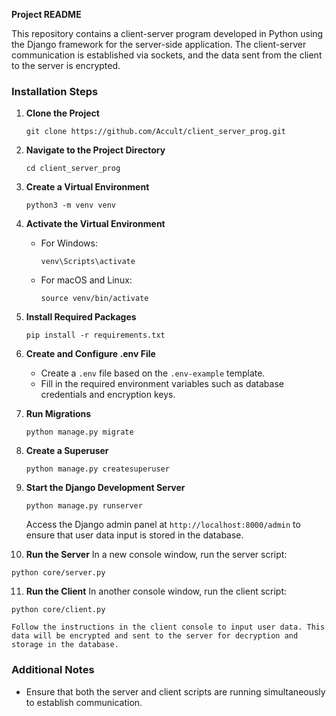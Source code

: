 **Project README**

This repository contains a client-server program developed in Python using the Django framework for the server-side application. The client-server communication is established via sockets, and the data sent from the client to the server is encrypted.

### Installation Steps

1. **Clone the Project**
   ```
   git clone https://github.com/Accult/client_server_prog.git
   ```

2. **Navigate to the Project Directory**
   ```
   cd client_server_prog
   ```

3. **Create a Virtual Environment**
   ```
   python3 -m venv venv
   ```

4. **Activate the Virtual Environment**
   - For Windows:
     ```
     venv\Scripts\activate
     ```
   - For macOS and Linux:
     ```
     source venv/bin/activate
     ```

5. **Install Required Packages**
   ```
   pip install -r requirements.txt
   ```

6. **Create and Configure .env File**
   - Create a `.env` file based on the `.env-example` template.
   - Fill in the required environment variables such as database credentials and encryption keys.

7. **Run Migrations**
   ```
   python manage.py migrate
   ```

8. **Create a Superuser**
   ```
   python manage.py createsuperuser
   ```

9. **Start the Django Development Server**
   ```
   python manage.py runserver
   ```

   Access the Django admin panel at `http://localhost:8000/admin` to ensure that user data input is stored in the database.

10. **Run the Server**
    In a new console window, run the server script:
   ```
   python core/server.py
   ```

11. **Run the Client**
    In another console window, run the client script:
   ```
   python core/client.py
   ```

    Follow the instructions in the client console to input user data. This data will be encrypted and sent to the server for decryption and storage in the database.

### Additional Notes

- Ensure that both the server and client scripts are running simultaneously to establish communication.
